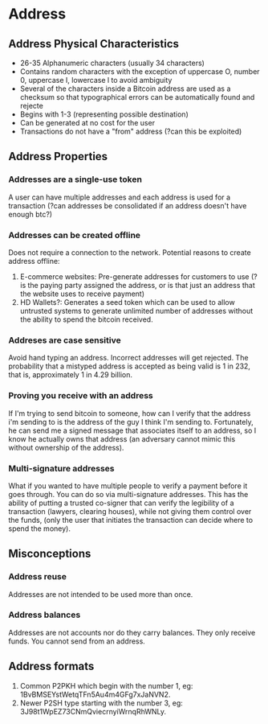 # Address

## Address Physical Characteristics
- 26-35 Alphanumeric characters (usually 34 characters)
- Contains random characters with the exception of uppercase O, number 0, uppercase I, lowercase l to avoid ambiguity 
- Several of the characters inside a Bitcoin address are used as a checksum so that typographical errors can be automatically found and rejecte
- Begins with 1-3 (representing possible destination)
- Can be generated at no cost for the user
- Transactions do not have a "from" address (?can this be exploited)

## Address Properties

### Addresses are a single-use token 
A user can have multiple addresses and each address is used for a transaction (?can addresses be consolidated if an address doesn't have enough btc?)

### Addresses can be created offline 
Does not require a connection to the network. Potential reasons to create address offline:

1. E-commerce websites: Pre-generate addresses for customers to use (?is the paying party assigned the address, or is that just an address that the website uses to receive payment)
2. HD Wallets?: Generates a seed token which can be used to allow untrusted systems to generate unlimited number of addresses without the ability to spend the bitcoin received. 

### Addreses are case sensitive
Avoid hand typing an address. Incorrect addresses will get rejected. The probability that a mistyped address is accepted as being valid is 1 in 232, that is, approximately 1 in 4.29 billion.

### Proving you receive with an address
If I'm trying to send bitcoin to someone, how can I verify that the address i'm sending to is the address of the guy I think I'm sending to. Fortunately, he can send me a signed message that associates itself to an address, so I know he actually owns that address (an adversary cannot mimic this without ownership of the address). 

### Multi-signature addresses
What if you wanted to have multiple people to verify a payment before it goes through. You can do so via multi-signature addresses. This has the ability of putting a trusted co-signer that can verify the legibility of a transaction (lawyers, clearing houses), while not giving them control over the funds, (only the user that initiates the transaction can decide where to spend the money).

## Misconceptions

### Address reuse 
Addresses are not intended to be used more than once. 

### Address balances 
Addresses are not accounts nor do they carry balances. They only receive funds. You cannot send from an address. 
## Address formats
1. Common P2PKH which begin with the number 1, eg: 1BvBMSEYstWetqTFn5Au4m4GFg7xJaNVN2.
2. Newer P2SH type starting with the number 3, eg: 3J98t1WpEZ73CNmQviecrnyiWrnqRhWNLy.

